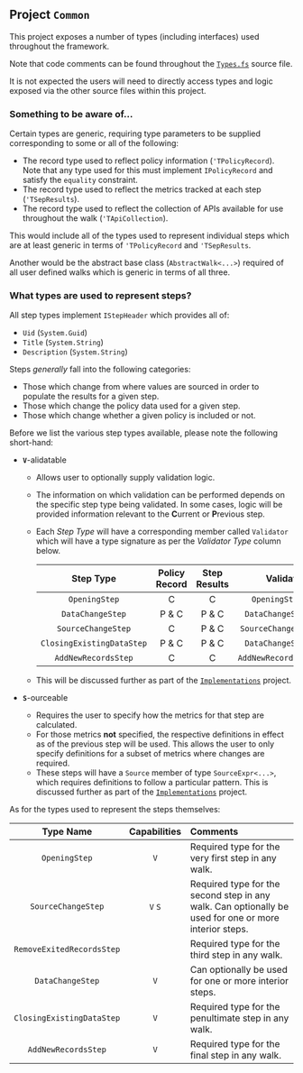 
## Project `Common`

This project exposes a number of types (including interfaces) used throughout the framework.

Note that code comments can be found throughout the [`Types.fs`](/Common/Types.fs) source file.

It is not expected the users will need to directly access types and logic exposed via the other source files within this project.

### Something to be aware of...

Certain types are generic, requiring type parameters to be supplied corresponding to some or all of the following:

* The record type used to reflect policy information (`'TPolicyRecord`). Note that any type used for this must implement `IPolicyRecord` and satisfy the `equality` constraint.
* The record type used to reflect the metrics tracked at each step (`'TSepResults`).
* The record type used to reflect the collection of APIs available for use throughout the walk (`'TApiCollection`).

This would include all of the types used to represent individual steps which are at least generic in terms of `'TPolicyRecord` and `'TSepResults`.

Another would be the abstract base class (`AbstractWalk<...>`) required of all user defined walks which is generic in terms of all three.

### What types are used to represent steps?

All step types implement `IStepHeader` which provides all of:

* `Uid` (`System.Guid`)
* `Title` (`System.String`)
* `Description` (`System.String`)

Steps _generally_ fall into the following categories:

* Those which change from where values are sourced in order to populate the results for a given step.
* Those which change the policy data used for a given step.
* Those which change whether a given policy is included or not.

Before we list the various step types available, please note the following short-hand:

* **`V`**-alidatable
  - Allows user to optionally supply validation logic.
  - The information on which validation can be performed depends on the specific step type being validated. In some cases, logic will be provided information relevant to the **C**urrent or **P**revious step.
  - Each _Step Type_ will have a corresponding member called `Validator` which will have a type signature as per the _Validator Type_ column below. 

      | **Step Type** | **Policy Record** | **Step Results** | **Validator Type** |
      | :-----------: | :---------------: | :--------------: | :----------------: |
      | `OpeningStep` | C | C | `OpeningStepValidator` |
      | `DataChangeStep` | P & C | P & C | `DataChangeStepValidator` |
      | `SourceChangeStep` | C | P & C | `SourceChangeStepValidator` |
      | `ClosingExistingDataStep` | P & C | P & C | `DataChangeStepValidator` |
      | `AddNewRecordsStep` | C | C | `AddNewRecordsStepValidator` |

  - This will be discussed further as part of the [`Implementations`](/Implementations/README.md) project.

* **`S`**-ourceable
  - Requires the user to specify how the metrics for that step are calculated.
  - For those metrics **not** specified, the respective definitions in effect as of the previous step will be used. This allows the user to only specify definitions for a subset of metrics where changes are required.
  - These steps will have a `Source` member of type `SourceExpr<...>`, which requires definitions to follow a particular pattern. This is discussed further as part of the [`Implementations`](/Implementations/README.md) project.

As for the types used to represent the steps themselves:

| **Type Name** | **Capabilities** | **Comments** |
| :-----------: | :--------------: | :----------- |
| `OpeningStep` | `V` | Required type for the very first step in any walk. |
| `SourceChangeStep` | `V` `S` | Required type for the second step in any walk. Can optionally be used for one or more interior steps. |
| `RemoveExitedRecordsStep` | | Required type for the third step in any walk. |
| `DataChangeStep` | `V` | Can optionally be used for one or more interior steps. |
| `ClosingExistingDataStep` | `V` | Required type for the penultimate step in any walk. |
| `AddNewRecordsStep` | `V` | Required type for the final step in any walk. |

